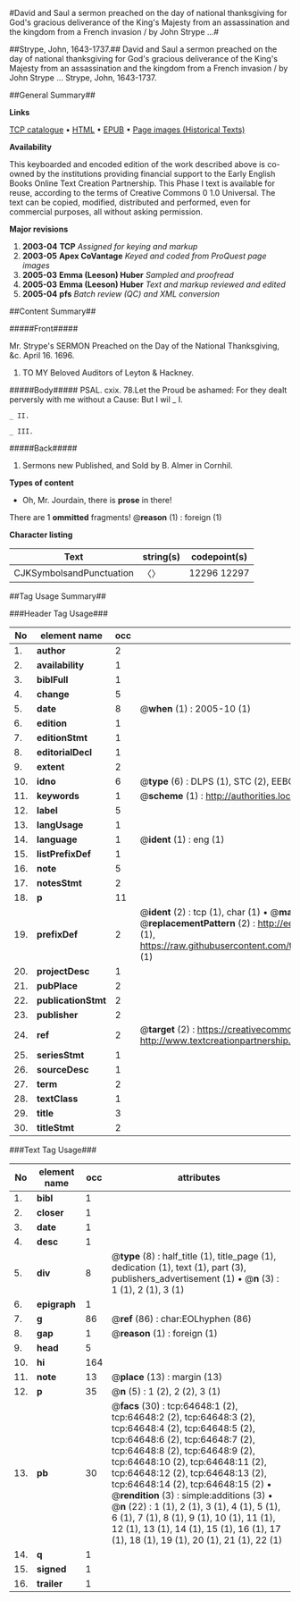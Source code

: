 #David and Saul a sermon preached on the day of national thanksgiving for God's gracious deliverance of the King's Majesty from an assassination and the kingdom from a French invasion / by John Strype ...#

##Strype, John, 1643-1737.##
David and Saul a sermon preached on the day of national thanksgiving for God's gracious deliverance of the King's Majesty from an assassination and the kingdom from a French invasion / by John Strype ...
Strype, John, 1643-1737.

##General Summary##

**Links**

[TCP catalogue](http://www.ota.ox.ac.uk/tcp/)  • 
[HTML](http://tei.it.ox.ac.uk/tcp/Texts-HTML/free/A61/A61858.html)  • 
[EPUB](http://tei.it.ox.ac.uk/tcp/Texts-EPUB/free/A61/A61858.epub) • 
[Page images (Historical Texts)](https://data.historicaltexts.jisc.ac.uk/view?pubId=eebo-12626058e&pageId=eebo-12626058e-64648-1)

**Availability**

This keyboarded and encoded edition of the
	       work described above is co-owned by the institutions
	       providing financial support to the Early English Books
	       Online Text Creation Partnership. This Phase I text is
	       available for reuse, according to the terms of Creative
	       Commons 0 1.0 Universal. The text can be copied,
	       modified, distributed and performed, even for
	       commercial purposes, all without asking permission.

**Major revisions**

1. __2003-04__ __TCP__ *Assigned for keying and markup*
1. __2003-05__ __Apex CoVantage__ *Keyed and coded from ProQuest page images*
1. __2005-03__ __Emma (Leeson) Huber__ *Sampled and proofread*
1. __2005-03__ __Emma (Leeson) Huber__ *Text and markup reviewed and edited*
1. __2005-04__ __pfs__ *Batch review (QC) and XML conversion*

##Content Summary##

#####Front#####

Mr. Strype's SERMON Preached on the Day of the National Thanksgiving, &c. April 16. 1696.
1. TO MY Beloved Auditors of Leyton & Hackney.

#####Body#####
PSAL. cxix. 78.Let the Proud be ashamed: For they dealt perversly with me without a Cause: But I wil
    _ I.

    _ II.

    _ III.

#####Back#####

1. Sermons new Published, and Sold by B. Almer in Cornhil.

**Types of content**

  * Oh, Mr. Jourdain, there is **prose** in there!

There are 1 **ommitted** fragments! 
 @__reason__ (1) : foreign (1)

**Character listing**


|Text|string(s)|codepoint(s)|
|---|---|---|
|CJKSymbolsandPunctuation|〈〉|12296 12297|

##Tag Usage Summary##

###Header Tag Usage###

|No|element name|occ|attributes|
|---|---|---|---|
|1.|__author__|2||
|2.|__availability__|1||
|3.|__biblFull__|1||
|4.|__change__|5||
|5.|__date__|8| @__when__ (1) : 2005-10 (1)|
|6.|__edition__|1||
|7.|__editionStmt__|1||
|8.|__editorialDecl__|1||
|9.|__extent__|2||
|10.|__idno__|6| @__type__ (6) : DLPS (1), STC (2), EEBO-CITATION (1), OCLC (1), VID (1)|
|11.|__keywords__|1| @__scheme__ (1) : http://authorities.loc.gov/ (1)|
|12.|__label__|5||
|13.|__langUsage__|1||
|14.|__language__|1| @__ident__ (1) : eng (1)|
|15.|__listPrefixDef__|1||
|16.|__note__|5||
|17.|__notesStmt__|2||
|18.|__p__|11||
|19.|__prefixDef__|2| @__ident__ (2) : tcp (1), char (1)  •  @__matchPattern__ (2) : ([0-9\-]+):([0-9IVX]+) (1), (.+) (1)  •  @__replacementPattern__ (2) : http://eebo.chadwyck.com/downloadtiff?vid=$1&page=$2 (1), https://raw.githubusercontent.com/textcreationpartnership/Texts/master/tcpchars.xml#$1 (1)|
|20.|__projectDesc__|1||
|21.|__pubPlace__|2||
|22.|__publicationStmt__|2||
|23.|__publisher__|2||
|24.|__ref__|2| @__target__ (2) : https://creativecommons.org/publicdomain/zero/1.0/ (1), http://www.textcreationpartnership.org/docs/. (1)|
|25.|__seriesStmt__|1||
|26.|__sourceDesc__|1||
|27.|__term__|2||
|28.|__textClass__|1||
|29.|__title__|3||
|30.|__titleStmt__|2||


###Text Tag Usage###

|No|element name|occ|attributes|
|---|---|---|---|
|1.|__bibl__|1||
|2.|__closer__|1||
|3.|__date__|1||
|4.|__desc__|1||
|5.|__div__|8| @__type__ (8) : half_title (1), title_page (1), dedication (1), text (1), part (3), publishers_advertisement (1)  •  @__n__ (3) : 1 (1), 2 (1), 3 (1)|
|6.|__epigraph__|1||
|7.|__g__|86| @__ref__ (86) : char:EOLhyphen (86)|
|8.|__gap__|1| @__reason__ (1) : foreign (1)|
|9.|__head__|5||
|10.|__hi__|164||
|11.|__note__|13| @__place__ (13) : margin (13)|
|12.|__p__|35| @__n__ (5) : 1 (2), 2 (2), 3 (1)|
|13.|__pb__|30| @__facs__ (30) : tcp:64648:1 (2), tcp:64648:2 (2), tcp:64648:3 (2), tcp:64648:4 (2), tcp:64648:5 (2), tcp:64648:6 (2), tcp:64648:7 (2), tcp:64648:8 (2), tcp:64648:9 (2), tcp:64648:10 (2), tcp:64648:11 (2), tcp:64648:12 (2), tcp:64648:13 (2), tcp:64648:14 (2), tcp:64648:15 (2)  •  @__rendition__ (3) : simple:additions (3)  •  @__n__ (22) : 1 (1), 2 (1), 3 (1), 4 (1), 5 (1), 6 (1), 7 (1), 8 (1), 9 (1), 10 (1), 11 (1), 12 (1), 13 (1), 14 (1), 15 (1), 16 (1), 17 (1), 18 (1), 19 (1), 20 (1), 21 (1), 22 (1)|
|14.|__q__|1||
|15.|__signed__|1||
|16.|__trailer__|1||
